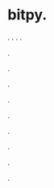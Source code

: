 # bitpy.
.
.
.
.












.






















































.
























.



























.

















































































.































































.































































































.















.


































































.
















































